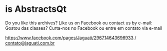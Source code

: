 is AbstractsQt
===========

Do you like this archives? Like us on Facebook ou contact us by e-mail:
Gostou das classes? Curta-nos no Facebook ou entre em contato via e-mail

https://www.facebook.com/pages/Jaguati/296714643696933 / contato@jaguati.com.br
